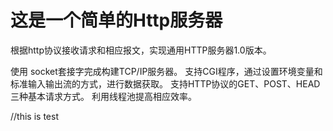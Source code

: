 # 这是一个简单的Http服务器
  根据http协议接收请求和相应报文，实现通用HTTP服务器1.0版本。

  使用 socket套接字完成构建TCP/IP服务器。
  支持CGI程序，通过设置环境变量和标准输入输出流的方式，进行数据获取。
  支持HTTP协议的GET、POST、HEAD三种基本请求方式。
  利用线程池提高相应效率。
  

  //this is test
